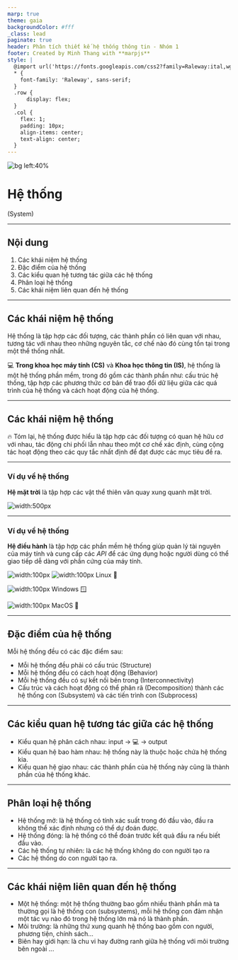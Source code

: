```yaml
---
marp: true
theme: gaia
backgroundColor: #fff
_class: lead
paginate: true
header: Phân tích thiết kế hệ thống thông tin - Nhóm 1
footer: Created by Minh Thang with **marpjs**
style: |
  @import url('https://fonts.googleapis.com/css2?family=Raleway:ital,wght@0,100;0,300;0,500;0,700;0,900;1,100;1,300;1,500;1,700;1,900&display=swap');
  * {
    font-family: 'Raleway', sans-serif;
  }
  .row {
      display: flex;
  }
  .col {
    flex: 1;
    padding: 10px;
    align-items: center;
    text-align: center;
  }
---
```


![bg left:40%](./assets/images/img_1.jpg)

# **Hệ thống**

(System)

---

## Nội dung

1. Các khái niệm hệ thống
1. Đặc điểm của hệ thống
1. Các kiểu quan hệ tương tác giữa các hệ thống
1. Phân loại hệ thống
1. Các khái niệm liên quan đến hệ thống

---

## Các khái niệm hệ thống

Hệ thống là tập hợp các đối tượng, các thành phần có liên quan với nhau, tương tác với nhau theo những nguyên tắc, cơ chế nào đó cùng tồn tại trong một thể thống nhất.

:computer: **Trong khoa học máy tính (CS)** và **Khoa học thông tin (IS)**, hệ thống là một hệ thống phần mềm, trong đó gồm các thành phần như: cấu trúc hệ thống, tập hợp các phương thức cơ bản để trao đổi dữ liệu giữa các quá trình của hệ thống và cách hoạt động của hệ thống.

---

## Các khái niệm hệ thống

:fire: Tóm lại, hệ thống được hiểu là tập hợp các đối tượng có quan hệ hữu cơ với nhau, tác động chi phối lẫn nhau theo một cơ chế xác định, cùng cộng tác hoạt động theo các quy tắc nhất định để đạt được các mục tiêu đề ra.

---

### Ví dụ về hệ thống

**Hệ mặt trời** là tập hợp các vật thể thiên văn quay xung quanh mặt trời.

![width:500px](./assets/images/img_2.png)

---

### Ví dụ về hệ thống

**Hệ điều hành** là tập hợp các phần mềm hệ thống giúp quản lý tài nguyên của máy tính và cung cấp các _API_ để các ứng dụng hoặc người dùng có thể giao tiếp dễ dàng với phần cứng của máy tính.

<div class="row">
<div class="col">

![width:100px](./assets/images/Tux.svg) ![width:100px](./assets/images/ubuntu.gif)
Linux :penguin:

</div>

<div class="col">

![width:100px](./assets/images/windows.jpg)
Windows :window:

</div>

<div class="col">

![width:100px](./assets/images/mac-os.jpg)
MacOS :apple:

</div>

</div>

---

## Đặc điểm của hệ thống

Mỗi hệ thống đều có các đặc điểm sau:

- Mỗi hệ thống đều phải có cấu trúc (Structure)
- Mỗi hệ thống đều có cách hoạt động (Behavior)
- Mỗi hệ thống đều có sự kết nối bên trong (Interconnectivity)
- Cấu trúc và cách hoạt động có thể phân rã (Decomposition) thành các hệ thống con (Subsystem) và các tiến trình con (Subprocess)

---

## Các kiểu quan hệ tương tác giữa các hệ thống

- Kiểu quan hệ phân cách nhau: input -> :computer: -> output
- Kiểu quan hệ bao hàm nhau: hệ thống này là thuộc hoặc chứa hệ thống kia.
- Kiểu quan hệ giao nhau: các thành phần của hệ thống này cũng là thành phần của hệ thống khác.

---

## Phân loại hệ thống

- Hệ thống mở: là hệ thống có tính xác suất trong đó đầu vào, đầu ra không thể xác định nhưng có thể dự đoán được.
- Hệ thống đóng: là hệ thống có thể đoán trước kết quả đầu ra nếu biết đầu vào.
- Các hệ thống tự nhiên: là các hệ thống không do con người tạo ra
- Các hệ thống do con người tạo ra.

---

## Các khái niệm liên quan đến hệ thống

- Một hệ thống: một hệ thống thường bao gồm nhiều thành phần mà ta thường gọi là hệ thống con (subsystems), mỗi hệ thống con đảm nhận một tác vụ nào đó trong hệ thống lớn mà nó là thành phần.
- Môi trường: là những thứ xung quanh hệ thống bao gồm con người, phương tiện, chính sách...
- Biên hay giới hạn: là chu vi hay đường ranh giữa hệ thống với môi trường bên ngoài
  ...
